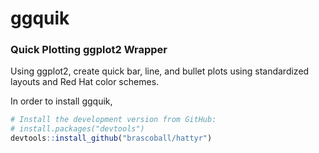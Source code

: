# ggquik
### Quick Plotting ggplot2 Wrapper

Using ggplot2, create quick bar, line, and bullet plots using standardized layouts and Red Hat color schemes.

In order to install ggquik,

``` R
# Install the development version from GitHub:
# install.packages("devtools")
devtools::install_github("brascoball/hattyr") 
```
